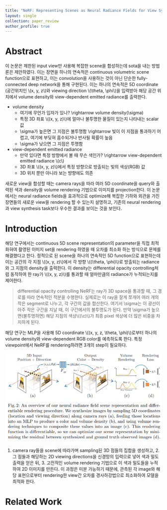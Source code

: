 ```yaml
---
title: "NeRF: Representing Scenes as Neural Radiance Fields for View Synthesis"
layout: single
collection: paper_review
author_profile: true
---
```


# Abstract
이 논문은 제한된 input view만 사용해 복잡한 scene을 합성하는데 sota을 내는 방법론은 제안하였다. 이는 장면을 하나의 연속적은 continuous volumetric scene function으로 표현하고, 이는 convolution을 사용하는 것이 아닌 단순한 fully-connected deep network을 통해 구현된다. 이는 하나의 연속적은 5D coordinate (공간위치인 \\(x, y, z\\)와 viewing direction \\(\theta, \phi\\)을 입력받아 해당 공간 위치에서 volume density와 view-dependent emitted radiance를 출력한다.

- volume density
    - 여기에 무언가 입자가 있나? \rightarrow volume density(\sigma)
    - 특정 3D 좌표 \\(\(x, y, z\)\\)에 얼마나 불투명한 물질이 있는지 나타내는 scalar 값
    - \sigma가 높은면 그 지점은 불투명함 \rightarrow 빛이 이 지점을 통과하기 어렵고, 여기에 부딪혀 흠수되거나 반사될 확률이 높음
    - \sigma가 낮으면 그 지점은 투명함
- view-dependent emitted radiance
    - 만약 있다면 특정 방향에서 볼 때 무슨 색인가? \rightarrow view-dependent emitted radiance \\(c\\)
    - 3D 좌표 \\(\(x, y, z\)\\)에서 특정 방향으로 방출되는 빛의 색상(RGB) 값
    - 3D 위치 뿐만 아니라 보는 뱡향에도 의존

새로운 view을 합성할 때는 camera rays을 따라 여러 5D coordinate을 query와 출력된 색과 density을 volume rendering 기법으로 이미지를 projection한다. 이 논문에서는 neural radiance fields을 효과적으로 optimize해 복잡한 기하와 외관을 가진 장면들의 새로운 view을 rendering 할 수 있는지 설명하고, 기존의 neural rendering과 view synthesis task보다 우수한 결과를 보이는 것을 보인다.

# Introduction
해당 연구에서는 continuous 5D scene representation의 parameter을 직접 최적화혀여 촬영된 이미지 set을 rendering 하였을 때 오차를 최소화 하는 방식으로 문제를 해결했다고 한다. 정적으로 된 scene을 하나의 연속적인 5D function으로 표현하는데 이는 공간의 각 지점 \\(\(x, y, z\)\\)에서 각 방향 \\(\(\theta, \phi\)\\)로 방출되는 radiance와 그 지점의 density을 출력한다. 이 density는 differential opacity controlling처럼 동작하여 한 ray가 \\(\(x, y, z\)\\)를 통과할 때 얼마만큼의 radiance가 누적되는지를 제어한다.

> differential opacity controlling
NeRF는 ray가 3D space을 통과할 때, 그 경로를 따라 연속적인 적분을 수행한다. 실제로는 이 ray을 잘게 쪼개어 여러 개의 작은 segment로 나누고, 각 구간의 값을 합산한다. 여기서 \sigma는 이 광선이 아주 작은 구간을 지날 때, 이 구간에서의 불투명도가 된다. 만약 \sigma가 높으면(불투명하면) 해당 지점의 색상\\(\(\c\)\\)가 최종 pixel 색상에 더 많은 비중을 차지하게 된다.

해당 연구는 MLP을 사용해 5D coordinate \\(\(x, y, z, \theta, \phi\)\\)로부터 하나의 volume density와 view-dependent RGB color를 예측하도록 한다.
특정 viewpoint에서 NeRF를 rendering하려면 3개의 step이 필요하다.

<img src="/images/paper_review/NeRF-Representing-Scenes-as-Neural-Radiance-Fields-for-View-Synthesis/fig2.png" class="post_img"/>

1. camera ray들을 scene에 따라가며 sampling된 3D 점들의 집합을 생성하고, 2. 그 점들과 해당하는 2D viewing directions을 신경망의 입력으로 넣어 색과 밀도 출력을 얻은 뒤, 3. 고전적인 volume rendering 기법으로 이 색과 밀도들을 누적하여 2D 이미지를 만든다. 이 과정은 미분 가능하기 때문에, 관측된 각 image와 해당 표현으로부터 rendering한 view간 오차를 경사하강법으로 최소화하여 모델을 최적화 한다.

# Related Work